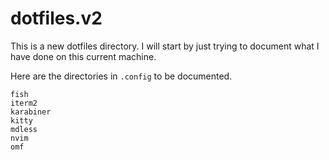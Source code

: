 # dotfiles.v2



This is a new dotfiles directory. I will start by just trying to document what I have done on this current machine.


Here are the directories in `.config` to be documented.
```
fish
iterm2
karabiner
kitty
mdless
nvim
omf
```
